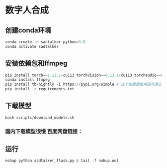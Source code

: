 # 数字人合成

## 创建conda环境
```python
conda create -n sadtalker python=3.8
conda activate sadtalker
```

## 安装依赖包和ffmpeg
```python
pip install torch==1.12.1+cu113 torchvision==0.13.1+cu113 torchaudio==0.12.1 --extra-index-url https://download.pytorch.org/whl/cu113
conda install ffmpeg
pip install tb-nightly -i https://pypi.org/simple # 这个包需要使用国外源安装
pip install -r requirements.txt
```

## 下载模型
```python
bash scripts/download_models.sh 
```
### 国内下载模型很慢 百度网盘链接：

## 运行
```python
nohup python sadtalker_flask.py & tail -f nohup.out
```

